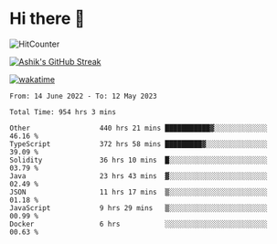 # Hi there 👋

![HitCounter](https://hits.seeyoufarm.com/api/count/incr/badge.svg?url=https%3A%2F%2Fgithub.com%2Fashrhmn1212%2Fhit-counter)

<!-- ![Contribution Graph](https://github-readme-activity-graph.cyclic.app/graph?username=ashrhmn) -->


<!-- [![Top Langs](https://github-readme-stats.vercel.app/api/top-langs/?username=ashrhmn&layout=compact&theme=synthwave&langs_count=10&card_width=445)](https://github.com/anuraghazra/github-readme-stats) -->

[![Ashik's GitHub Streak](https://github-readme-streak-stats.herokuapp.com/?user=ashrhmn&theme=blood&fire=DD7F1C&background=151515&dates=9f9f9f&border=DD2727)](https://git.io/streak-stats)

<!-- ![Ashik's GitHub stats](https://github-readme-stats.vercel.app/api/?username=ashrhmn&show_icons=true&title_color=fff&icon_color=79ff97&text_color=9f9f9f&bg_color=151515) -->

[![wakatime](https://wakatime.com/badge/user/3df86613-ba63-4631-8e65-0ff18e7becad.svg)](https://wakatime.com/@3df86613-ba63-4631-8e65-0ff18e7becad)

<!--START_SECTION:waka-->

```text
From: 14 June 2022 - To: 12 May 2023

Total Time: 954 hrs 3 mins

Other                 440 hrs 21 mins ███████████▓░░░░░░░░░░░░░   46.16 %
TypeScript            372 hrs 58 mins █████████▓░░░░░░░░░░░░░░░   39.09 %
Solidity              36 hrs 10 mins  █░░░░░░░░░░░░░░░░░░░░░░░░   03.79 %
Java                  23 hrs 43 mins  ▓░░░░░░░░░░░░░░░░░░░░░░░░   02.49 %
JSON                  11 hrs 17 mins  ▒░░░░░░░░░░░░░░░░░░░░░░░░   01.18 %
JavaScript            9 hrs 29 mins   ▒░░░░░░░░░░░░░░░░░░░░░░░░   00.99 %
Docker                6 hrs           ░░░░░░░░░░░░░░░░░░░░░░░░░   00.63 %
```

<!--END_SECTION:waka-->


<!--### Most Used Languages
<img src="https://wakatime.com/share/@ashrhmn/24ecb986-5bf8-4607-af7f-0aab08908d8c.png" />

### Favourite Tools
<img src="https://wakatime.com/share/@ashrhmn/f4e08015-f3bc-460a-9228-95a3ba11c604.png" />-->
